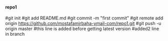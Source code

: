 #### repo1
#git init
#git add README.md
#git commit -m "first commit"
#git remote add origin https://github.com/mostafamirbaha-ymail-com/repo1.git
#git push -u origin master
#this line is added before getting latest version
#added2 line in branch <br2>
